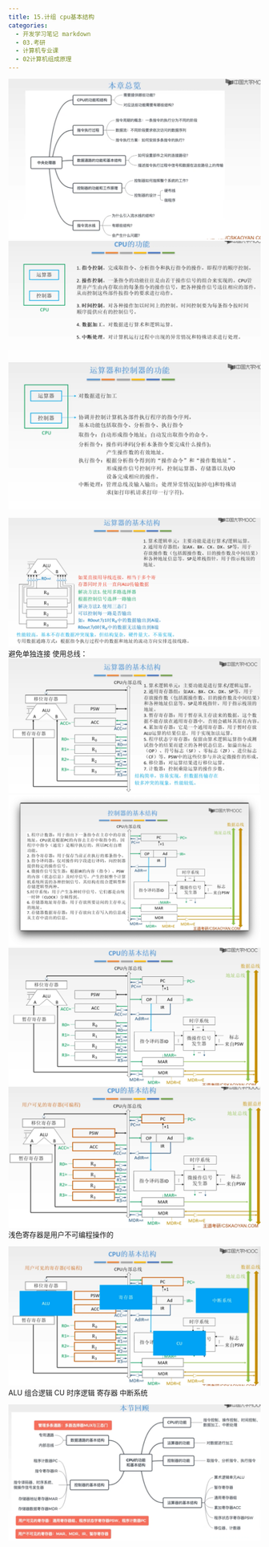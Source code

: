 ```yaml
---
title: 15.计组 cpu基本结构
categories:
  - 开发学习笔记 markdown
  - 03.考研
  - 计算机专业课
  - 02计算机组成原理
---
```

 ![屏幕快照 2019-09-17 上午9.44.07](https://raw.githubusercontent.com/ayrikiya/pic-store/main/ky/%E5%B1%8F%E5%B9%95%E5%BF%AB%E7%85%A7%202019-09-17%20%E4%B8%8A%E5%8D%889.44.07.png)![屏幕快照 2019-09-17 上午11.06.13](https://raw.githubusercontent.com/ayrikiya/pic-store/main/ky/%E5%B1%8F%E5%B9%95%E5%BF%AB%E7%85%A7%202019-09-17%20%E4%B8%8A%E5%8D%8811.06.13.png)
![屏幕快照 2019-09-17 下午8.21.59](https://raw.githubusercontent.com/ayrikiya/pic-store/main/ky/%E5%B1%8F%E5%B9%95%E5%BF%AB%E7%85%A7%202019-09-17%20%E4%B8%8B%E5%8D%888.21.59.png)

 ![屏幕快照 2019-09-17 下午8.26.54](https://raw.githubusercontent.com/ayrikiya/pic-store/main/ky/%E5%B1%8F%E5%B9%95%E5%BF%AB%E7%85%A7%202019-09-17%20%E4%B8%8B%E5%8D%888.26.54.png)
避免单独连接 使用总线：
![屏幕快照 2019-09-17 下午8.30.47](https://raw.githubusercontent.com/ayrikiya/pic-store/main/ky/%E5%B1%8F%E5%B9%95%E5%BF%AB%E7%85%A7%202019-09-17%20%E4%B8%8B%E5%8D%888.30.47.png)![屏幕快照 2019-09-17 下午8.40.21](https://raw.githubusercontent.com/ayrikiya/pic-store/main/ky/%E5%B1%8F%E5%B9%95%E5%BF%AB%E7%85%A7%202019-09-17%20%E4%B8%8B%E5%8D%888.40.21.png)
![屏幕快照 2019-09-17 下午8.41.02](https://raw.githubusercontent.com/ayrikiya/pic-store/main/ky/%E5%B1%8F%E5%B9%95%E5%BF%AB%E7%85%A7%202019-09-17%20%E4%B8%8B%E5%8D%888.41.02.png)
![屏幕快照 2019-09-17 下午8.42.22](https://raw.githubusercontent.com/ayrikiya/pic-store/main/ky/%E5%B1%8F%E5%B9%95%E5%BF%AB%E7%85%A7%202019-09-17%20%E4%B8%8B%E5%8D%888.42.22.png)
浅色寄存器是用户不可编程操作的

![屏幕快照 2019-09-17 下午8.44.37](https://raw.githubusercontent.com/ayrikiya/pic-store/main/ky/%E5%B1%8F%E5%B9%95%E5%BF%AB%E7%85%A7%202019-09-17%20%E4%B8%8B%E5%8D%888.44.37.png)
ALU 组合逻辑 
CU 时序逻辑
寄存器
中断系统

![屏幕快照 2019-09-17 下午8.45.31](https://raw.githubusercontent.com/ayrikiya/pic-store/main/ky/%E5%B1%8F%E5%B9%95%E5%BF%AB%E7%85%A7%202019-09-17%20%E4%B8%8B%E5%8D%888.45.31.png)
